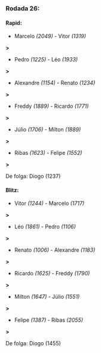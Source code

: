 ### Rodada 26:

#### Rapid:

* Marcelo *(2049)*     -     Vitor *(1319)*

 **>** 
* Pedro *(1225)*     -     Léo *(1933)*

 **>** 
* Alexandre *(1154)*     -     Renato *(1234)*

 **>** 
* Freddy *(1889)*     -     Ricardo *(1771)*

 **>** 
* Júlio *(1706)*     -     Milton *(1889)*

 **>** 
* Ribas *(1623)*     -     Felipe *(1552)*

 **>** 

De folga: Diogo (1237)

#### Blitz:

* Vitor *(1244)*     -     Marcelo *(1717)*

 **>** 
* Léo *(1861)*     -     Pedro *(1106)*

 **>** 
* Renato *(1006)*     -     Alexandre *(1183)*

 **>** 
* Ricardo *(1625)*     -     Freddy *(1790)*

 **>** 
* Milton *(1647)*     -     Júlio *(1551)*

 **>** 
* Felipe *(1387)*     -     Ribas *(2055)*

 **>** 

De folga: Diogo (1455)

